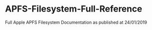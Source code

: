 # APFS-Filesystem-Full-Reference
Full Apple APFS Filesystem Documentation as published at 24/01/2019
